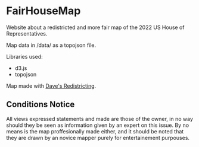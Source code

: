 # FairHouseMap
Website about a redistricted and more fair map of the 2022 US House of Representatives.


Map data in /data/ as a topojson file.


Libraries used:
- d3.js
- topojson


Map made with [Dave's Redistricting](https://davesredistricting.org/maps#home).


## Conditions Notice
All views expressed statements and made are those of the owner, in no way should they be seen as information given by an expert on this issue. By no means is the map proffesionally made either, and it should be noted that they are drawn by an novice mapper purely for entertainement purpouses.
